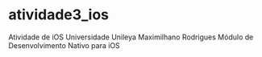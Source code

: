 # atividade3_ios
Atividade de iOS Universidade Unileya Maximilhano Rodrigues Módulo de Desenvolvimento Nativo para iOS
